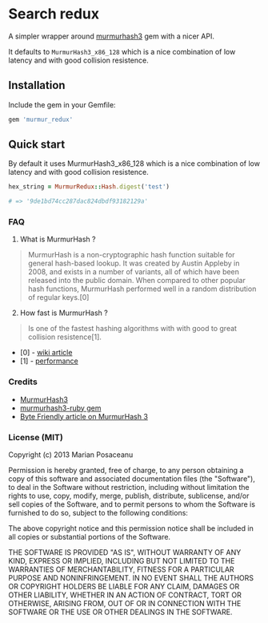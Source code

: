 # Search redux

A simpler wrapper around [murmurhash3](https://github.com/funny-falcon/murmurhash3-ruby) gem with a nicer API.

It defaults to `MurmurHash3_x86_128` which is a nice combination of low latency and with good collision resistence.

## Installation

Include the gem in your Gemfile:

```ruby
gem 'murmur_redux'
```

## Quick start

By default it uses MurmurHash3_x86_128 which is a nice combination of low latency and with good collision resistence.

```ruby
hex_string = MurmurRedux::Hash.digest('test')

# => '9de1bd74cc287dac824dbdf93182129a'
```

### FAQ

1. What is MurmurHash ?

>MurmurHash is a non-cryptographic hash function suitable for general hash-based lookup. It was created by Austin Appleby in 2008, and exists in a number of variants, all of which have been released into the public domain. When compared to other popular hash functions, MurmurHash performed well in a random distribution of regular keys.[0]

2. How fast is MurmurHash ?

>Is one of the fastest hashing algorithms with with good to great collision resistence[1].

- [0] - [wiki article](http://en.wikipedia.org/wiki/MurmurHash)
- [1] - [performance](http://programmers.stackexchange.com/questions/49550/which-hashing-algorithm-is-best-for-uniqueness-and-speed)

### Credits

- [MurmurHash3](https://code.google.com/p/smhasher/wiki/MurmurHash3)
- [murmurhash3-ruby gem](https://github.com/funny-falcon/murmurhash3-ruby)
- [Byte Friendly article on MurmurHash 3](http://tech.tulentsev.com/2012/10/ruby-gem-for-murmurhash-3)

### License (MIT)

Copyright (c) 2013 Marian Posaceanu

Permission is hereby granted, free of charge, to any person obtaining a copy of this software and associated documentation files (the "Software"), to deal in the Software without restriction, including without limitation the rights to use, copy, modify, merge, publish, distribute, sublicense, and/or sell copies of the Software, and to permit persons to whom the Software is furnished to do so, subject to the following conditions:

The above copyright notice and this permission notice shall be included in all copies or substantial portions of the Software.

THE SOFTWARE IS PROVIDED "AS IS", WITHOUT WARRANTY OF ANY KIND, EXPRESS OR IMPLIED, INCLUDING BUT NOT LIMITED TO THE WARRANTIES OF MERCHANTABILITY, FITNESS FOR A PARTICULAR PURPOSE AND NONINFRINGEMENT. IN NO EVENT SHALL THE AUTHORS OR COPYRIGHT HOLDERS BE LIABLE FOR ANY CLAIM, DAMAGES OR OTHER LIABILITY, WHETHER IN AN ACTION OF CONTRACT, TORT OR OTHERWISE, ARISING FROM, OUT OF OR IN CONNECTION WITH THE SOFTWARE OR THE USE OR OTHER DEALINGS IN THE SOFTWARE.

